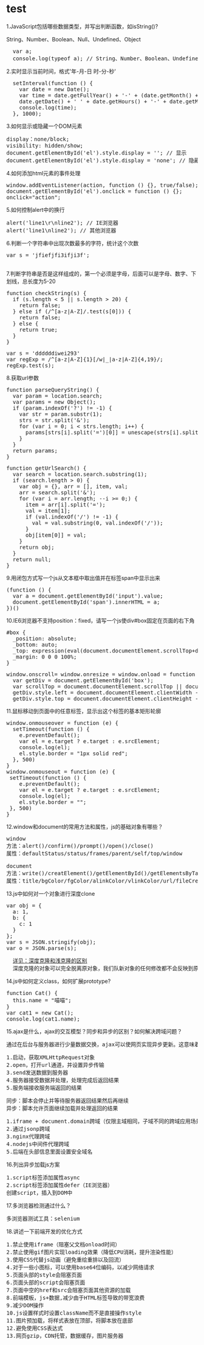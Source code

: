 # test

1.JavaScript包括哪些数据类型，并写出判断函数，如isString()?

String、Number、Boolean、Null、Undefined、Object
<pre>
  var a;
  console.log(typeof a); // String、Number、Boolean、Undefined
</pre>

2.实时显示当前时间，格式'年-月-日 时-分-秒'
<pre>
  setInterval(function () {
    var date = new Date();
    var time = date.getFullYear() + '-' + (date.getMonth() + 1) + '-' + 
    date.getDate() + ' ' + date.getHours() + '-' + date.getMinutes() + '-'      +date.getSeconds();
    console.log(time);
  }, 1000);
</pre>

3.如何显示或隐藏一个DOM元素
<pre>
display：none/block;
visibility: hidden/show;
document.getElementById('el').style.display = ''; // 显示
document.getElementById('el').style.display = 'none'; // 隐藏
</pre>

4.如何添加html元素的事件处理
<pre>
window.addEventListener(action, function () {}, true/false);
document.getElementById('el').onclick = function () {};
onclick="action";
</pre>

5.如何控制alert中的换行
<pre>
alert('line1\r\nline2'); // IE浏览器
alert('line1\nline2'); // 其他浏览器
</pre>

6.判断一个字符串中出现次数最多的字符，统计这个次数
<pre>
var s = 'jfiefjfi3ifji3f';

</pre>

7.判断字符串是否是这样组成的，第一个必须是字母，后面可以是字母、数字、下划线，总长度为5-20
<pre>
function checkString(s) {
  if (s.length < 5 || s.length > 20) {
    return false;
  } else if (/^[a-z|A-Z]/.test(s[0])) {
    return false;
  } else {
    return true;
  }
}
</pre>
<pre>
var s = 'ddddddiwei293'
var regExp = /^[a-z|A-Z]{1}[/w|_|a-z|A-Z]{4,19}/;
regExp.test(s);
</pre>
8.获取url参数
<pre>
function parseQueryString() {
  var param = location.search;
  var params = new Object();
  if (param.indexOf('?') != -1) {
    var str = param.substr(1);
    strs = str.split('&');
    for (var i = 0; i < strs.length; i++) {
      params[strs[i].split('=')[0]] = unescape(strs[i].split('=')[1]);
    }
  }
  return params;
}
</pre>
<pre>
function getUrlSearch() {
  var search = location.search.substring(1);
  if (search.length > 0) {
    var obj = {}, arr = [], item, val;
    arr = search.split('&');
    for (var i = arr.length; --i >= 0;) {
      item = arr[i].split('=');
      val = item[1];
      if (val.indexOf('/') != -1) {
        val = val.substring(0, val.indexOf('/'));
      }
      obj[item[0]] = val;
    }
    return obj;
  }
  return null;
}
</pre>
9.用闭包方式写一个js从文本框中取出值并在标签span中显示出来
<pre>
(function () {
  var a = document.getElementById('input').value;
  document.getElementById('span').innerHTML = a;
})()
</pre>
10.IE6浏览器不支持position：fixed，请写一个js使div#box固定在页面的右下角
<pre>
#box {
  _position: absolute;
  _bottom: auto;
  _top: expression(eval(document.documentElement.scrollTop+document.documentElement.clientHeight-this.offsetHeight-(parseInt(this.currentStyle.marginTop,10)||0)-(parseInt(this.currentStyle.marginBottom,10) || 0)));
  _margin: 0 0 0 100%;
}
</pre>
<pre>
window.onscroll= window.onresize = window.onload = function (){
  var getDiv = document.getElementById('box');
  var scrollTop = document.documentElement.scrollTop || document.body.scrollTop;
  getDiv.style.left = document.documentElement.clientWidth - getDiv.offsetWidth + 'px';
  getDiv.style.top = document.documentElement.clientHeight - getDiv.offsetHeight + scrollTop +'px';
</pre>
11.鼠标移动到页面中的任意标签，显示出这个标签的基本矩形轮廓
<pre>
window.onmouseover = function (e) {
  setTimeout(function () {
    e.preventDefault();
    var el = e.target ? e.target : e.srcElement;
    console.log(el);
    el.style.border = "1px solid red";
  }, 500)
}
window.onmouseout = function (e) {
 setTimeout(function () {
    e.preventDefault();
    var el = e.target ? e.target : e.srcElement;
    console.log(el);
    el.style.border = "";
 }, 500)
}
</pre>
12.window和document的常用方法和属性，js的基础对象有哪些？
<pre>
window
方法：alert()/confirm()/prompt()/open()/close()
属性：defaultStatus/status/frames/parent/self/top/window

document
方法：write()/creatElement()/getElementById()/getElementsByTagName()/body.appendChild();
属性：title/bgColor/fgColor/alinkColor/vlinkColor/url/fileCreateDate/fileModifiedDate/fileSize/cookie/charset
</pre>
13.js中如何对一个对象进行深度clone
<pre>
var obj = {
  a: 1,
  b: {
    c: 1
  }
};
var s = JSON.stringify(obj);
var o = JSON.parse(s);
</pre>
<pre>
  <a href="https://www.cnblogs.com/jq-melody/p/4499333.html">详见：深度克隆和浅克隆的区别</a>
  深度克隆的对象可以完全脱离原对象，我们队新对象的任何修改都不会反映到原对象中，这样深度克隆就实现了
</pre>
14.js中如何定义class，如何扩展prototype?
<pre>
function Cat() {
  this.name = "喵喵";
}
var cat1 = new Cat();
console.log(cat1.name);
</pre>
15.ajax是什么，ajax的交互模型？同步和异步的区别？如何解决跨域问题？
<pre>
通过在后台与服务器进行少量数据交换，ajax可以使网页实现异步更新。这意味着可以在不重新加载整个网页的情况下，对网页的某部分进行更新。
</pre>
<pre>
1.启动，获取XMLHttpRequest对象
2.open，打开url通道，并设置异步传输
3.send发送数据到服务器
4.服务器接受数据并处理，处理完成后返回结果
5.服务端接收服务端返回的结果
</pre>
<pre>
同步：脚本会停止并等待服务器返回结果然后再继续
异步：脚本允许页面继续加载并处理返回的结果
</pre>
<pre>
1.iframe + document.domain跨域（仅限主域相同，子域不同的跨域应用场景）
2.通过jsonp跨域
3.nginx代理跨域
4.nodejs中间件代理跨域
5.后端在头部信息里面设置安全域名
</pre>
16.列出异步加载js方案
<pre>
1.script标签添加属性async
2.script标签添加属性defer（IE浏览器）
创建script，插入到DOM中
</pre>
17.多浏览器检测通过什么？
<pre>
多浏览器测试工具：selenium
</pre>
18.讲述一下前端开发的优化方式
<pre>
1.禁止使用iframe（阻塞父文档onload时间）
2.禁止使用gif图片实现loading效果（降低CPU消耗，提升渲染性能）
3.使用CSS代替js动画（避免重绘重排以及回流）
4.对于一些小图标，可以使用base64位编码，以减少网络请求
5.页面头部的style会阻塞页面
6.页面头部的script会阻塞页面
7.页面中空的href和src会阻塞页面其他资源的加载
8.前端模板，js+数据,减少由于HTML标签导致的带宽浪费
9.减少DOM操作
10.js设置样式时设置className而不是直接操作style
11.图片预加载，将样式表放在顶部，将脚本放在底部
12.避免使用CSS表达式
13.网页gzip，CDN托管，数据缓存，图片服务器
</pre>